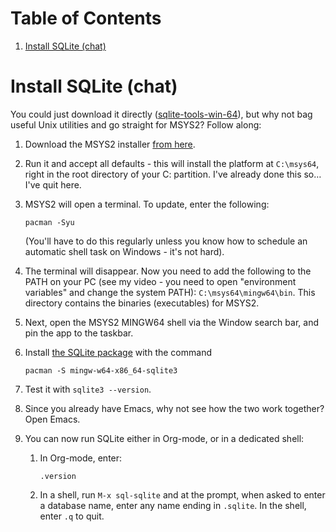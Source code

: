 
# Table of Contents

1.  [Install SQLite (chat)](#org6243f1b)


<a id="org6243f1b"></a>

# Install SQLite (chat)

You could just download it directly ([sqlite-tools-win-64](https://www.sqlite.org/download.html)), but why not
bag useful Unix utilities and go straight for MSYS2? Follow along:

1.  Download the MSYS2 installer [from here](https://www.msys2.org/).

2.  Run it and accept all defaults - this will install the platform at
    `C:\msys64`, right in the root directory of your C: partition. I've
    already done this so&#x2026;I've quit here.

3.  MSYS2 will open a terminal. To update, enter the following:
    
        pacman -Syu
    
    (You'll have to do this regularly unless you know how to schedule
    an automatic shell task on Windows - it's not hard).

4.  The terminal will disappear. Now you need to add the following to
    the PATH on your PC (see my video - you need to open "environment
    variables" and change the system PATH): `C:\msys64\mingw64\bin`. This
    directory contains the binaries (executables) for MSYS2.

5.  Next, open the MSYS2 MINGW64 shell via the Window search bar, and
    pin the app to the taskbar.

6.  Install [the SQLite package](https://packages.msys2.org/package/mingw-w64-x86_64-sqlite3) with the command
    
        pacman -S mingw-w64-x86_64-sqlite3

7.  Test it with `sqlite3 --version`.

8.  Since you already have Emacs, why not see how the two work
    together? Open Emacs.

9.  You can now run SQLite either in Org-mode, or in a dedicated shell:
    1.  In Org-mode, enter:
        
            .version
    2.  In a shell, run `M-x sql-sqlite` and at the prompt, when asked to
        enter a database name, enter any name ending in `.sqlite`. In the
        shell, enter `.q` to quit.

